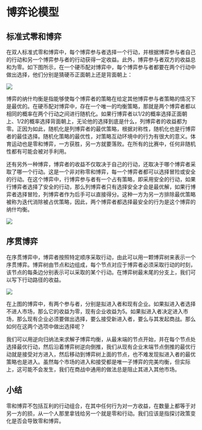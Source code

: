 # 博弈论模型

## 标准式零和博弈

在双人标准式零和博弈中，每个博弈参与者选择一个行动，并根据博弈参与者自己的行动和另一个博弈参与者的行动获得一定收益。此外，博弈参与者双方的收益总和为零。如下图所示，在一个硬币配对博弈中，每个博弈参与者都要在两个行动中做出选择，他们分别是猜硬币正面朝上还是背面朝上：

![](https://i.bmp.ovh/imgs/2022/07/25/5b736b221b787d72.png)

博弈的纳什均衡是指能够使每个博弈者的策略在给定其他博弈参与者策略的情况下是最优的。在硬币配对博弈中，存在一个唯一的均衡策略，那就是两个博弈者都以相同的概率在两个行动之间进行随机化。如果行博弈者以1/2的概率选择正面朝上、1/2的概率选择背面朝上，无论他的选择到底是什么，列博弈者的收益都为零。正因为如此，随机化是列博弈者的最优策略，根据对称性，随机化也是行博弈者的最佳选择。随机化策略的最优性，对策略互动环境中的行为有很大的意义。体育运动也是零和博弈，一方获胜，另一方就要落败。在所有的比赛中，任何非随机性都有可能会被对手利用。

还有另外一种博弈，博弈者的收益不仅取决于自己的行动，还取决于哪个博弈者采取了哪一个行动。这是一个非对称零和博弈，每一个博弈者都可以选择冒险或安全的行动。在这个博弈中，行博弈参与者有一个占有策略，即采用安全的行动，如果行博弈者选择了安全的行动，那么列博弈者只有选择安全才会是最优解，如果行博弈者选择冒险，列博弈者作为后手可以直接得分。这种一方为另一方排除最优策略被称为迭代消除被占优策略，因此，两个博弈者都选择最安全的行为是这个博弈的纳什均衡。

![](https://i.bmp.ovh/imgs/2022/07/25/cc572fa3cac6840d.png)

## 序贯博弈

在序贯博弈中，博弈者按照特定顺序采取行动，由此可以用一颗博弈树来表示一个序贯博弈。博弈树由节点和边组成，每个节点对应于博弈者必须采取行动的时刻，该节点的每条边分别表示可以采取的某个行动。在博弈树最末尾的分支上，我们可以写下行动路径的收益。

![](https://i.bmp.ovh/imgs/2022/07/25/83e9c9ee8a296818.png)

在上图的博弈中，有两个参与者，分别是拟进入者和现有企业。如果拟进入者选择不进人市场，那么它的收益为零，现有企业收益为5。如果拟进入者决定进入市场，那么现有企业必须要做出选择，要么接受新进入者，要么与其发起商战。那么如何在这两个选项中做出选择呢？

我们可以用逆向归纳法来求解子博弈均衡，从最末端的节点开始，并在每个节点处选择最优行动，然后沿着博弈树逆向倒推，我们从现有企业末端节点倒推的最优行动就是接受对方进入，然后移动到博弈树上面的节点，也不难发现拟进入者的最优策略也是进入。虽然每个市场的进入和接受都是唯一子博弈的完美均衡，但实际上，这可能不会发生，我们在商战中通用的做法总是阻止其进入其他市场。

## 小结

零和博弈不包括互利的行动组合，在其中任何行为对一方收益，在数量上都等于对另一方的损，从一个人那里拿钱给另一个就是零和行动。我们应该是指探讨政策变化是否会导致零和博弈。